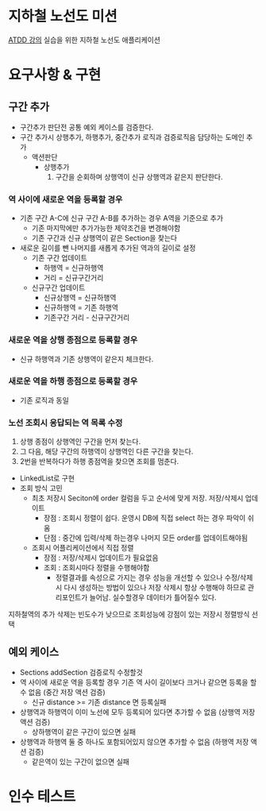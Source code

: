 # 지하철 노선도 미션

[ATDD 강의](https://edu.nextstep.camp/c/R89PYi5H) 실습을 위한 지하철 노선도 애플리케이션

# 요구사항 & 구현

## 구간 추가
- 구간추가 판단전 공통 예외 케이스를 검증한다.
- 구간 추가시 상행추가, 하행추가, 중간추가 로직과 검증로직음 담당하는 도메인 추가
  - 액션판단
    - 상행추가
      1. 구간을 순회하며 상행역이 신규 상행역과 같은지 판단한다.

### 역 사이에 새로운 역을 등록할 경우

- 기존 구간 A-C에 신규 구간 A-B를 추가하는 경우 A역을 기준으로 추가
  - 기존 마지막에만 추가가능한 제약조건을 변경해야함 
  - 기존 구간과 신규 상행역이 같은 Section을 찾는다
- 새로운 길이를 뺀 나머지를 새롭게 추가된 역과의 길이로 설정
  - 기존 구간 업데이트 
    - 하행역 = 신규하행역
    - 거리 = 신규구간거리
  - 신규구간 업데이트
    - 신규상행역 = 신규하행역
    - 신규하행역 = 기존 하행역
    - 기존구간 거리 - 신규구간거리

### 새로운 역을 상행 종점으로 등록할 경우
- 신규 하행역과 기존 상행역이 같은지 체크한다.

### 새로운 역을 하행 종점으로 등록할 경우
- 기존 로직과 동일

### 노선 조회시 응답되는 역 목록 수정

1. 상행 종점이 상행역인 구간을 먼저 찾는다.
2. 그 다음, 해당 구간의 하행역이 상행역인 다른 구간을 찾는다.
3. 2번을 반복하다가 하행 종점역을 찾으면 조회를 멈춘다.

- LinkedList로 구현
- 조회 방식 고민 
  - 최초 저장시 Seciton에 order 컬럼을 두고 순서에 맞게 저장. 저장/삭제시 업데이트
    - 장점 : 조회시 정렬이 쉽다. 운영시 DB에 직접 select 하는 경우 파악이 쉬움
    - 단점 : 중간에 입력/삭제 하는경우 나머지 모든 order를 업데이트해야됨
  - 조회시 어플리케이션에서 직접 정렬 
    - 장점 : 저장/삭제시 업데이트가 필요없음
    - 조회 : 조회시마다 정렬을 수행해야함
      - 정렬결과를 속성으로 가지는 경우 성능을 개선할 수 있으나 수정/삭제시 다시 생성하는 방법이 있으나 저장 삭제시 항상 수행해야 하므로 관리포인트가 늘어남. 실수할경우 데이터가 틀어질수 있다.

지하철역의 추가 삭제는 빈도수가 낮으므로 조회성능에 강점이 있는 저장시 정렬방식 선택

## 예외 케이스
- Sections addSection 검증로직 수정할것
- 역 사이에 새로운 역을 등록할 경우 기존 역 사이 길이보다 크거나 같으면 등록을 할 수 없음 (중간 저장 액션 검증)
  - 신규 distance >= 기존 distance 면 등록실패
- 상행역과 하행역이 이미 노선에 모두 등록되어 있다면 추가할 수 없음 (상행역 저장 액션 검증)
  - 상하행역이 같은 구간이 있으면 실패
- 상행역과 하행역 둘 중 하나도 포함되어있지 않으면 추가할 수 없음 (하행역 저장 액션 검증)
  - 같은역이 있는 구간이 없으면 실패

# 인수 테스트